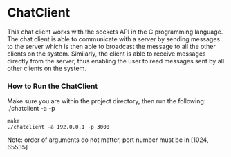 # ChatClient
This chat client works with the sockets API in the C programming language. The chat client is able to communicate with a server by sending messages to the server which is then able to broadcast the message to all the other clients on the system. Similarly, the client is able to receive messages directly from the server, thus enabling the user to read messages sent by all other clients on the system.

### How to Run the ChatClient
Make sure you are within the project directory, then run the following: 
./chatclient -a <server ip address> -p <port numnber>
```
make
./chatclient -a 192.0.0.1 -p 3000

```
Note: order of arguments do not matter, port number must be in [1024, 65535]
